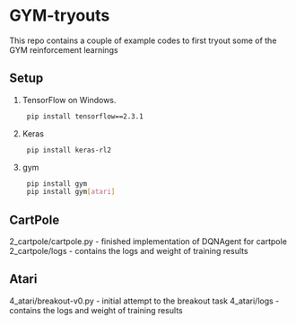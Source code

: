 # GYM-tryouts

This repo contains a couple of example codes to first tryout some of the GYM reinforcement learnings

## Setup

1. TensorFlow on Windows.
   ```bash
    pip install tensorflow==2.3.1
    ```
2. Keras
   ```bash
    pip install keras-rl2
    ```
3. gym
   ```bash
    pip install gym
    pip install gym[atari]
    ```

## CartPole
2_cartpole/cartpole.py - finished implementation of DQNAgent for cartpole
2_cartpole/logs - contains the logs and weight of training results
## Atari
4_atari/breakout-v0.py - initial attempt to the breakout task
4_atari/logs - contains the logs and weight of training results